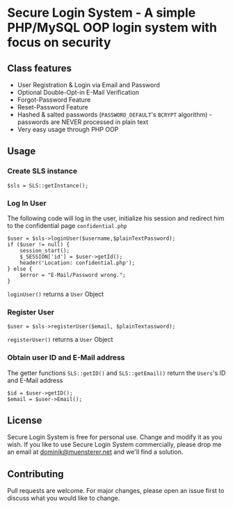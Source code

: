 # Secure Login System - A simple PHP/MySQL OOP login system with focus on security

## Class features
- User Registration & Login via Email and Password
- Optional Double-Opt-in E-Mail Verification
- Forgot-Password Feature
- Reset-Password Feature
- Hashed & salted passwords (```PASSWORD_DEFAULT```'s ```BCRYPT``` algorithm) - passwords are NEVER processed in plain text
- Very easy usage through PHP OOP

## Usage
### Create SLS instance
```
$sls = SLS::getInstance();
```
### Log In User
The following code will log in the user, initialize his session and redirect him to the confidential page `confidential.php`
```
$user = $sls->loginUser($username,$plainTextPassword);
if ($user != null) {
    session_start();
    $_SESSION['id'] = $user->getId();
    header('Location: confidential.php');
} else {
    $error = "E-Mail/Password wrong.";
}
```
```loginUser()``` returns a ```User``` Object
### Register User
```
$user = $sls->registerUser($email, $plainTextassword);
```
```registerUser()``` returns a ```User``` Object
### Obtain user ID and E-Mail address
The getter functions ```SLS::getID()``` and ```SLS::getEmail()``` return the ```Users```'s ID and E-Mail address
```
$id = $user->getID();
$email = $user->Email();
```




## License
Secure Login System is free for personal use. Change and modify it as you wish.
If you like to use Secure Login System commercially, please drop me an email at dominik@muensterer.net and we'll find a solution.

## Contributing
Pull requests are welcome. For major changes, please open an issue first to discuss what you would like to change.
